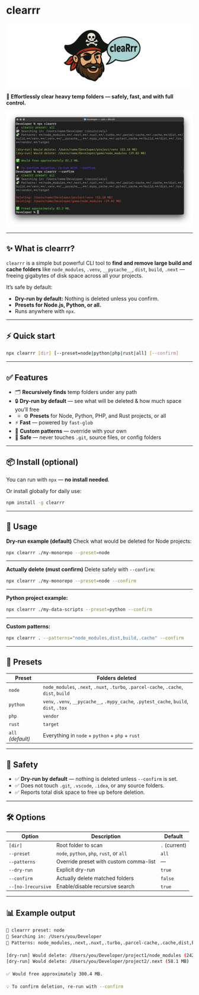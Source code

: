 # clearrr

<img src="https://raw.githubusercontent.com/aaurelions/clearrr/refs/heads/main/banner.png">

**🧹 Effortlessly clear heavy temp folders — safely, fast, and with full control.**

<img src="https://raw.githubusercontent.com/aaurelions/clearrr/refs/heads/main/screenshot.png">

---

## ✨ What is clearrr?

`clearrr` is a simple but powerful CLI tool to **find and remove large build and cache folders**
like `node_modules`, `.venv`, `__pycache__`, `dist`, `build`, `.next` —
freeing gigabytes of disk space across all your projects.

It’s safe by default:

- **Dry-run by default:** Nothing is deleted unless you confirm.
- **Presets for Node.js, Python, or all.**
- Runs anywhere with `npx`.

---

## ⚡️ Quick start

```bash
npx clearrr [dir] [--preset=node|python|php|rust|all] [--confirm]
```

---

## ✅ Features

- 🗂️ **Recursively finds** temp folders under any path
- 🔒 **Dry-run by default** — see what will be deleted & how much space you’ll free
- - ⚙️ **Presets** for Node, Python, PHP, and Rust projects, or all
- ⚡️ **Fast** — powered by `fast-glob`
- 🧩 **Custom patterns** — override with your own
- 🧹 **Safe** — never touches `.git`, source files, or config folders

---

## 📦 Install (optional)

You can run with `npx` — **no install needed**.

Or install globally for daily use:

```bash
npm install -g clearrr
```

---

## 🏁 Usage

**Dry-run example (default)**
Check what would be deleted for Node projects:

```bash
npx clearrr ./my-monorepo --preset=node
```

---

**Actually delete (must confirm)**
Delete safely with `--confirm`:

```bash
npx clearrr ./my-monorepo --preset=node --confirm
```

---

**Python project example:**

```bash
npx clearrr ./my-data-scripts --preset=python --confirm
```

---

**Custom patterns:**

```bash
npx clearrr . --patterns="node_modules,dist,build,.cache" --confirm
```

---

## 📁 Presets

| Preset            | Folders deleted                                                                         |
| ----------------- | --------------------------------------------------------------------------------------- |
| `node`            | `node_modules`, `.next`, `.nuxt`, `.turbo`, `.parcel-cache`, `.cache`, `dist`, `build`  |
| `python`          | `venv`, `.venv`, `__pycache__`, `.mypy_cache`, `.pytest_cache`, `build`, `dist`, `.tox` |
| `php`             | `vendor`                                                                                |
| `rust`            | `target`                                                                                |
| `all` _(default)_ | Everything in `node` + `python` + `php` + `rust`                                        |

---

## 🧯 Safety

- ✅ **Dry-run by default** — nothing is deleted unless `--confirm` is set.
- ✅ Does not touch `.git`, `.vscode`, `.idea`, or any source folders.
- ✅ Reports total disk space to free up before deletion.

---

## 🛠️ Options

| Option             | Description                               | Default       |
| ------------------ | ----------------------------------------- | ------------- |
| `[dir]`            | Root folder to scan                       | `.` (current) |
| `--preset`         | `node`, `python`, `php`, `rust`, or `all` | `all`         |
| `--patterns`       | Override preset with custom comma-list    | —             |
| `--dry-run`        | Explicit dry-run                          | `true`        |
| `--confirm`        | Actually delete matched folders           | `false`       |
| `--[no-]recursive` | Enable/disable recursive search           | `true`        |

---

## 📊 Example output

```bash
🧹 clearrr preset: node
📂 Searching in: /Users/you/Developer
🧩 Patterns: node_modules,.next,.nuxt,.turbo,.parcel-cache,.cache,dist,build

[dry-run] Would delete: /Users/you/Developer/project1/node_modules (242.3 MB)
[dry-run] Would delete: /Users/you/Developer/project2/.next (58.1 MB)

✅ Would free approximately 300.4 MB.

💡 To confirm deletion, re-run with --confirm
```

